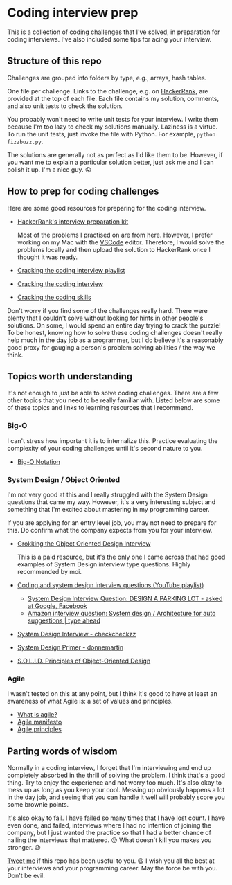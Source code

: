 # Coding interview prep

This is a collection of coding challenges that I've solved, in preparation for
coding interviews. I've also included some tips for acing your interview.

## Structure of this repo

Challenges are grouped into folders by type, e.g., arrays, hash tables.

One file per challenge. Links to the challenge, e.g. on [HackerRank](https://www.hackerrank.com), are
provided at the top of each file. Each file contains my solution, comments,
and also unit tests to check the solution.

You probably won't need to write unit
tests for your interview. I write them because I'm too lazy to check my
solutions manually. Laziness is a virtue. To run the unit tests, just invoke the file with
Python. For example, `python fizzbuzz.py`.

The solutions are generally not as perfect as I'd like them to be. However, if you want me to explain a
particular solution better, just ask me and I can polish it up. I'm a nice guy. :stuck_out_tongue:

## How to prep for coding challenges

Here are some good resources for preparing for the coding interview.

- [HackerRank's
  interview preparation
  kit](https://www.hackerrank.com/interview/interview-preparation-kit)

  Most of the problems I practised on are from here. However, I prefer working
  on my Mac with the [VSCode](https://code.visualstudio.com/) editor. Therefore, I would solve the
  problems locally and then upload the solution to HackerRank once I thought it
  was ready.
- [Cracking the coding interview playlist](https://www.youtube.com/watch?v=GKgAVjJxh9w&list=PLX6IKgS15Ue02WDPRCmYKuZicQHit9kFt&index=1)
- [Cracking the coding interview](https://www.youtube.com/watch?v=4NIb9l3imAo&t=587s)
- [Cracking the coding skills](http://www.crackingthecodinginterview.com/uploads/6/5/2/8/6528028/cracking_the_coding_skills_-_v6.pdf)

Don't worry
if you find some of the challenges really hard. There were plenty that I
couldn't solve without looking for hints in other people's solutions. On some, I
would spend an entire day trying to crack the puzzle! To be honest, knowing how to solve these coding challenges doesn't really help
much in the day job as a programmer, but I do believe it's a reasonably good proxy for
gauging a person's problem solving abilities / the way we think.

## Topics worth understanding

It's not enough to just be able to solve coding challenges. There are a
few other topics that you need to be really familiar with. Listed below are some
of these topics and links to learning resources that I recommend.

### Big-O

I can't stress how important it is to internalize this. Practice evaluating
the complexity of your coding challenges until it's second nature to you.

- [Big-O Notation](https://www.youtube.com/watch?v=v4cd1O4zkGw)

### System Design / Object Oriented

I'm not very good at this and I really struggled with the System Design
questions that came my way. However, it's a very interesting subject and something that
I'm excited about mastering in my programming career.

If you are applying for an entry level job, you may not need to prepare for
this. Do confirm what the company expects from you for your interview.

- [Grokking the Object Oriented Design
  Interview](https://www.educative.io/courses/grokking-the-object-oriented-design-interview)

  This is a paid resource, but it's the only one I came across that had good
  examples of System Design interview type questions. Highly recommended by moi.

- [Coding and system design interview questions (YouTube playlist)](https://www.youtube.com/playlist?list=PLA8lYuzFlBqAy6dkZHj5VxUAaqr4vwrka)
  - [System Design Interview Question: DESIGN A PARKING LOT - asked at Google, Facebook](https://www.youtube.com/watch?v=DSGsa0pu8-k)
  - [Amazon interview question: System design / Architecture for auto suggestions | type ahead](https://www.youtube.com/watch?v=xrYTjaK5QVM)
- [System Design
  Interview - checkcheckzz](https://github.com/checkcheckzz/system-design-interview/blob/master/README.md)
- [System Design Primer - donnemartin](https://github.com/donnemartin/system-design-primer)
- [S.O.L.I.D. Principles of Object-Oriented Design](https://www.youtube.com/watch?v=GtZtQ2VFweA)

### Agile

I wasn't tested on this at any point, but I think it's good to have at least an
awareness of what Agile is: a set of values and principles.

- [What is agile?](https://www.youtube.com/watch?v=Z9QbYZh1YXY&vl=en)
- [Agile manifesto](https://agilemanifesto.org)
- [Agile principles](https://agilemanifesto.org/principles.html)

## Parting words of wisdom

Normally in a coding interview, I forget that I'm interviewing and end up
completely absorbed in the thrill of solving the problem. I think that's a good
thing. Try to enjoy the
experience and not worry too much. It's also okay to mess up as long as you keep your cool. Messing up obviously happens
a lot in the day job, and seeing that you can handle it well will probably score
you some brownie points.

It's also okay to fail. I have failed so many times that I have lost count. I
have even done, and failed, interviews where I had no intention of joining the company, but I
just wanted the practice so that I had a better chance of nailing the interviews
that mattered. :stuck_out_tongue: What doesn't kill you makes you stronger. :smiley:

[Tweet me](https://twitter.com/vipinajayakumar) if this repo has been useful to you.
:smiley: I wish you all the best at your interviews and your programming career. May
the force be with you. Don't be evil.
